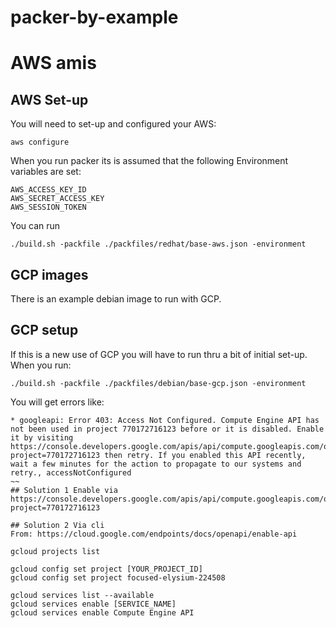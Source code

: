 # packer-by-example

# AWS amis

## AWS Set-up

You will need to set-up and configured your AWS:

```
aws configure
```

When you run packer its is assumed that the following Environment variables are set:

```
AWS_ACCESS_KEY_ID
AWS_SECRET_ACCESS_KEY
AWS_SESSION_TOKEN
```

You can run

```
./build.sh -packfile ./packfiles/redhat/base-aws.json -environment
```

## GCP images

There is an example debian image to run with GCP.

## GCP setup

If this is a new use of GCP you will have to run thru a bit of initial set-up.
When you run:

```
./build.sh -packfile ./packfiles/debian/base-gcp.json -environment
```

You will get errors like:

```
* googleapi: Error 403: Access Not Configured. Compute Engine API has not been used in project 770172716123 before or it is disabled. Enable it by visiting https://console.developers.google.com/apis/api/compute.googleapis.com/overview?project=770172716123 then retry. If you enabled this API recently, wait a few minutes for the action to propagate to our systems and retry., accessNotConfigured
~~
## Solution 1 Enable via https://console.developers.google.com/apis/api/compute.googleapis.com/overview?project=770172716123

## Solution 2 Via cli
From: https://cloud.google.com/endpoints/docs/openapi/enable-api

gcloud projects list

gcloud config set project [YOUR_PROJECT_ID]
gcloud config set project focused-elysium-224508

gcloud services list --available
gcloud services enable [SERVICE_NAME]
gcloud services enable Compute Engine API
```
